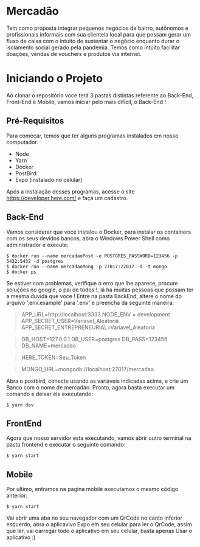 #  Mercadão

Tem como proposta integrar pequenos negócios de bairro, autônomos e profissionais informais com sua clientela local para que possam gerar um fluxo de caixa com o intuito de sustentar o negócio enquanto durar o isolamento social gerado pela pandemia.
Temos como intuito facilitar doações, vendas de vouchers e produtos via internet.

#  Iniciando o Projeto

Ao clonar o repositório voce terá 3 pastas distintas referente ao Back-End, Front-End e Mobile, vamos iniciar pelo mais dificil, o Back-End !

## Pré-Requisitos

Para começar, temos que ter alguns programas instalados em nosso computador.

* Node 
* Yarn
* Docker
* PostBird
* Expo (instalado no celular)

Após a instalação desses programas, acesse o site https://developer.here.com/ e faça um cadastro. 

## Back-End

Vamos considerar que voce instalou o Docker, para instalar os containers com os seus devidos bancos, abra o Windows Power Shell como administrador e execute:

```shell
$ docker run --name mercadaoPost -e POSTGRES_PASSWORD=123456 -p 5432:5432 -d postgres
$ docker run --name mercadaoMong -p 27017:27017 -d -t mongo
$ docker ps
```

Se estiver com problemas, verifique o erro que lhe aparece, procure soluções no google, o pai de todos !, lá há muitas pessoas que possam ter a mesma duvida que voce !
Entre na pasta BackEnd, altere o nome do arquivo '.env.example' para '.env' e preencha da seguinte maneira:

> APP_URL=http://localhost:3333
> NODE_ENV = development
> APP_SECRET_USER=Variavel_Aleatoria
> APP_SECRET_ENTREPRENEURIAL=Variavel_Aleatoria

> DB_HOST=127.0.0.1
> DB_USER=postgres
> DB_PASS=123456
> DB_NAME=mercadao

> HERE_TOKEN=Seu_Token

> MONGO_URL=mongodb://localhost:27017/mercadao

Abra o postbird, conecte usando as variaveis indicadas acima, e crie um Banco com o nome de mercadao. Pronto, agora basta executar um comando e deixar ele executando:

```shell
$ yarn dev
```
## FrontEnd
Agora que nosso servidor esta executando, vamos abrir outro terminal na pasta frontend e executar o seguinte comando:

```shell
$ yarn start
```

## Mobile

Por ultimo, entramos na pagina mobile executamos o mesmo código anterior:

```shell
$ yarn start
```

Vai abrir uma aba no seu navegador com um QrCode no canto inferior esquerdo, abra o aplicavivo Expo em seu celular para ler o QrCode, assim que ler, vai carregar todo o aplicativo em seu celular, basta apenas Usar o aplicativo :)
